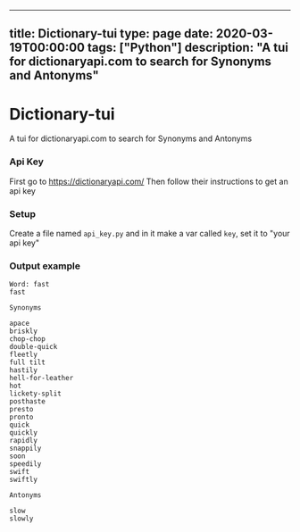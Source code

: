 
---
title: Dictionary-tui
type: page
date: 2020-03-19T00:00:00
tags: ["Python"]
description: "A tui for dictionaryapi.com to search for Synonyms and Antonyms"
---


# Dictionary-tui
A tui for dictionaryapi.com to search for Synonyms and Antonyms

### Api Key
First go to https://dictionaryapi.com/
Then follow their instructions to get an api key

### Setup
Create a file named `api_key.py` and in it make a var called `key`, set it to "your api key"


### Output example

```
Word: fast
fast

Synonyms

apace
briskly
chop-chop
double-quick
fleetly
full tilt
hastily
hell-for-leather
hot
lickety-split
posthaste
presto
pronto
quick
quickly
rapidly
snappily
soon
speedily
swift
swiftly

Antonyms

slow
slowly
```
